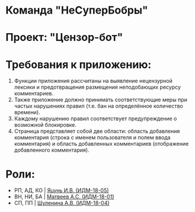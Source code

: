 # Команда "НеСуперБобры" 
# Проект: "Цензор-бот"

# Требования к приложению: 
1. Функции приложения рассчитаны на выявление нецензурной лексики и предотвращения размещения неподобающих ресурсу комментариев.
2. Также приложение должно принимать соответствующие меры при частых нарушениях правил (т.е. бан на определённое количество времени). 
3. Каждому нарушению правил соответствует предупреждение о возможной блокировке.
4. Страница представляет собой две области: область добавления комментария (строка с именем пользователя и полем ввода комментария) и область добавленных комментариев (отображение добавленного комментария).

# Роли:
* РП, АД, КО | [Яцунь И.В. (ИДМ-18-05)](https://chyogurt.github.io/index.html)
* ВН, НИ, БА | [Матвеев А.С. (ИДМ-18-01)](https://keklgar.github.io/Otchet/projects.html)
* СП, ПП     | [Шуленина А.В. (ИДМ-18-04)](https://asay1515.github.io/)


